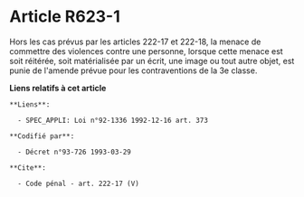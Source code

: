 # Article R623-1

Hors les cas prévus par les articles 222-17 et 222-18, la menace de commettre des violences contre une personne, lorsque
cette menace est soit réitérée, soit matérialisée par un écrit, une image ou tout autre objet, est punie de l'amende prévue
pour les contraventions de la 3e classe.

**Liens relatifs à cet article**

	**Liens**:

	  - SPEC_APPLI: Loi n°92-1336 1992-12-16 art. 373

	**Codifié par**:

	  - Décret n°93-726 1993-03-29

	**Cite**:

	  - Code pénal - art. 222-17 (V)
